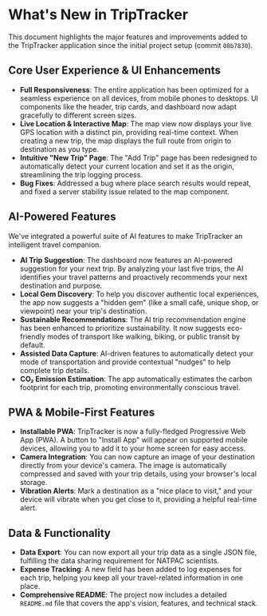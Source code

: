 # What's New in TripTracker

This document highlights the major features and improvements added to the TripTracker application since the initial project setup (commit `08b7830`).

## Core User Experience & UI Enhancements

*   **Full Responsiveness**: The entire application has been optimized for a seamless experience on all devices, from mobile phones to desktops. UI components like the header, trip cards, and dashboard now adapt gracefully to different screen sizes.
*   **Live Location & Interactive Map**: The map view now displays your live GPS location with a distinct pin, providing real-time context. When creating a new trip, the map displays the full route from origin to destination as you type.
*   **Intuitive "New Trip" Page**: The "Add Trip" page has been redesigned to automatically detect your current location and set it as the origin, streamlining the trip logging process.
*   **Bug Fixes**: Addressed a bug where place search results would repeat, and fixed a server stability issue related to the map component.

## AI-Powered Features

We've integrated a powerful suite of AI features to make TripTracker an intelligent travel companion.

*   **AI Trip Suggestion**: The dashboard now features an AI-powered suggestion for your next trip. By analyzing your last five trips, the AI identifies your travel patterns and proactively recommends your next destination and purpose.
*   **Local Gem Discovery**: To help you discover authentic local experiences, the app now suggests a "hidden gem" (like a small café, unique shop, or viewpoint) near your trip's destination.
*   **Sustainable Recommendations**: The AI trip recommendation engine has been enhanced to prioritize sustainability. It now suggests eco-friendly modes of transport like walking, biking, or public transit by default.
*   **Assisted Data Capture**: AI-driven features to automatically detect your mode of transportation and provide contextual "nudges" to help complete trip details.
*   **CO₂ Emission Estimation**: The app automatically estimates the carbon footprint for each trip, promoting environmentally conscious travel.

## PWA & Mobile-First Features

*   **Installable PWA**: TripTracker is now a fully-fledged Progressive Web App (PWA). A button to "Install App" will appear on supported mobile devices, allowing you to add it to your home screen for easy access.
*   **Camera Integration**: You can now capture an image of your destination directly from your device's camera. The image is automatically compressed and saved with your trip details, using your browser's local storage.
*   **Vibration Alerts**: Mark a destination as a "nice place to visit," and your device will vibrate when you get close to it, providing a helpful real-time alert.

## Data & Functionality

*   **Data Export**: You can now export all your trip data as a single JSON file, fulfilling the data sharing requirement for NATPAC scientists.
*   **Expense Tracking**: A new field has been added to log expenses for each trip, helping you keep all your travel-related information in one place.
*   **Comprehensive README**: The project now includes a detailed `README.md` file that covers the app's vision, features, and technical stack.